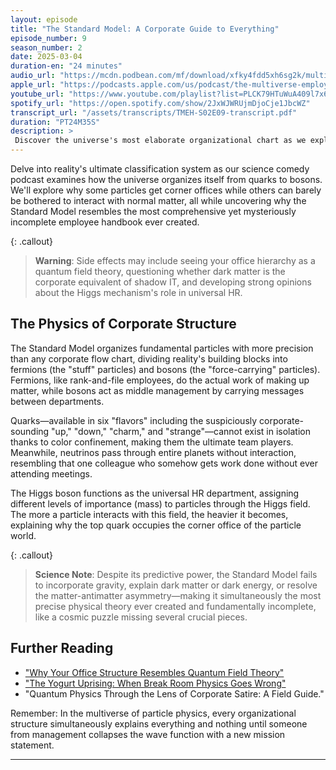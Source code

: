 ```yaml
---
layout: episode
title: "The Standard Model: A Corporate Guide to Everything"
episode_number: 9
season_number: 2
date: 2025-03-04
duration-en: "24 minutes"
audio_url: "https://mcdn.podbean.com/mf/download/xfky4fdd5xh6sg2k/multiverse-employee-handbook-s02e09.mp3"
apple_url: "https://podcasts.apple.com/us/podcast/the-multiverse-employee-handbook/id1764134739"
youtube_url: "https://www.youtube.com/playlist?list=PLCK79HTuWuA409l7x6iRN_icn0xZFzamp"
spotify_url: "https://open.spotify.com/show/2JxWJWRUjmDjoCje1JbcWZ"
transcript_url: "/assets/transcripts/TMEH-S02E09-transcript.pdf"
duration: "PT24M35S"
description: >
 Discover the universe's most elaborate organizational chart as we explore the Standard Model of Particle Physics through corporate satire, featuring quantum yogurt achieving consciousness and the mysterious absence of gravity from the cosmic employee handbook.
---
```


Delve into reality's ultimate classification system as our science comedy podcast examines how the universe organizes itself from quarks to bosons. We'll explore why some particles get corner offices while others can barely be bothered to interact with normal matter, all while uncovering why the Standard Model resembles the most comprehensive yet mysteriously incomplete employee handbook ever created.

{: .callout}
> **Warning**: Side effects may include seeing your office hierarchy as a quantum field theory, questioning whether dark matter is the corporate equivalent of shadow IT, and developing strong opinions about the Higgs mechanism's role in universal HR.

## The Physics of Corporate Structure
The Standard Model organizes fundamental particles with more precision than any corporate flow chart, dividing reality's building blocks into fermions (the "stuff" particles) and bosons (the "force-carrying" particles). Fermions, like rank-and-file employees, do the actual work of making up matter, while bosons act as middle management by carrying messages between departments.

Quarks—available in six "flavors" including the suspiciously corporate-sounding "up," "down," "charm," and "strange"—cannot exist in isolation thanks to color confinement, making them the ultimate team players. Meanwhile, neutrinos pass through entire planets without interaction, resembling that one colleague who somehow gets work done without ever attending meetings.

The Higgs boson functions as the universal HR department, assigning different levels of importance (mass) to particles through the Higgs field. The more a particle interacts with this field, the heavier it becomes, explaining why the top quark occupies the corner office of the particle world.

{: .callout}
> **Science Note**: Despite its predictive power, the Standard Model fails to incorporate gravity, explain dark matter or dark energy, or resolve the matter-antimatter asymmetry—making it simultaneously the most precise physical theory ever created and fundamentally incomplete, like a cosmic puzzle missing several crucial pieces.

## Further Reading
* ["Why Your Office Structure Resembles Quantum Field Theory"](/blog/office-structure-quantum-field-theory/)
* ["The Yogurt Uprising: When Break Room Physics Goes Wrong"](/blog/yogurt-uprising/)
* "Quantum Physics Through the Lens of Corporate Satire: A Field Guide."

Remember: In the multiverse of particle physics, every organizational structure simultaneously explains everything and nothing until someone from management collapses the wave function with a new mission statement.

---
